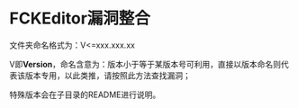 # FCKEditor漏洞整合

文件夹命名格式为：V<=xxx.xxx.xx

V即**Version**，命名含意为：版本小于等于某版本号可利用，直接以版本命名则代表该版本专用，以此类推，请按照此方法查找漏洞；

特殊版本会在子目录的README进行说明。
